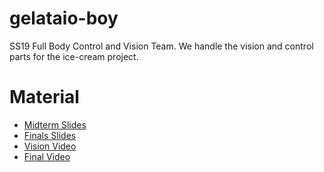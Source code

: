 # gelataio-boy

SS19 Full Body Control and Vision Team. We handle the vision and control parts for the ice-cream project.

# Material

- [Midterm Slides](https://docs.google.com/presentation/d/1lT7aWF8S_64XrxOK5uWU9qckEqH8yqs6vt6CNHx1nYM/edit#slide=id.g3ecef60b9d_0_7)
- [Finals Slides](https://docs.google.com/presentation/d/1lT7aWF8S_64XrxOK5uWU9qckEqH8yqs6vt6CNHx1nYM/edit#slide=id.g3ecef60b9d_0_7)
- [Vision Video](https://www.youtube.com/watch?v=DI6FIhWma3Y)
- [Final Video](https://www.youtube.com/watch?v=F1awb4STJ84&list=PL5VpohfE5RnEzUAK9cNsspMwvD0zZquJI&index=4)

